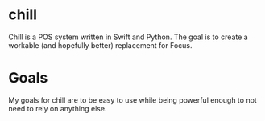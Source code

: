 # chill
Chill is a POS system written in Swift and Python. The goal is to create a workable (and hopefully better) replacement for Focus.


# Goals
My goals for chill are to be easy to use while being powerful enough to not need to rely on anything else.